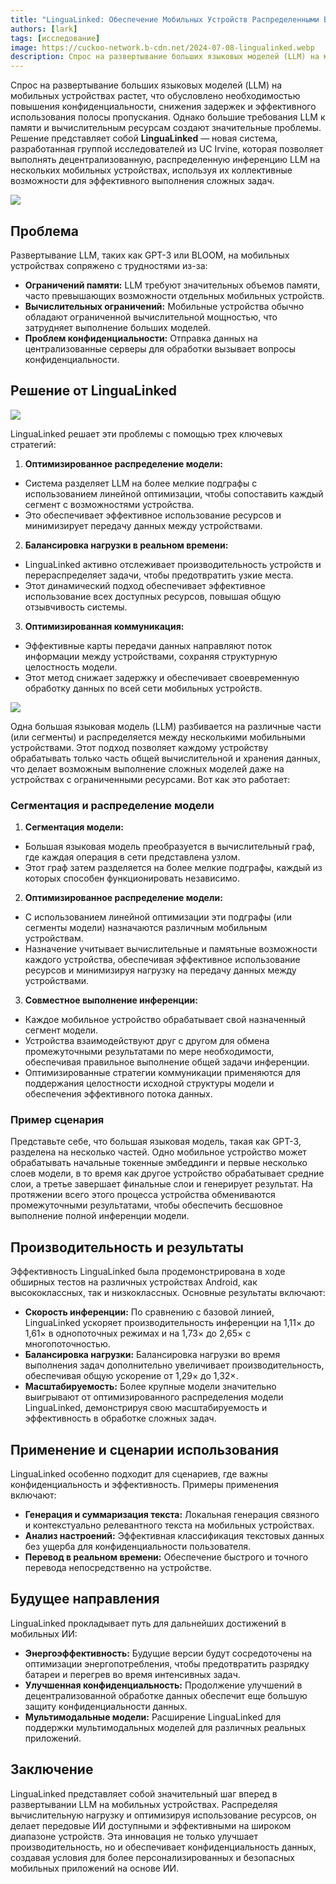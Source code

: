 ```yaml
---
title: "LinguaLinked: Обеспечение Мобильных Устройств Распределенными Большими Языковыми Моделями"
authors: [lark]
tags: [исследование]
image: https://cuckoo-network.b-cdn.net/2024-07-08-lingualinked.webp
description: Спрос на развертывание больших языковых моделей (LLM) на мобильных устройствах растет, что обусловлено необходимостью повышения конфиденциальности, снижения задержек и эффективного использования полосы пропускания. Однако большие требования LLM к памяти и вычислительным ресурсам создают значительные проблемы.
---
```


Спрос на развертывание больших языковых моделей (LLM) на мобильных устройствах растет, что обусловлено необходимостью повышения конфиденциальности, снижения задержек и эффективного использования полосы пропускания. Однако большие требования LLM к памяти и вычислительным ресурсам создают значительные проблемы. Решение представляет собой **LinguaLinked** — новая система, разработанная группой исследователей из UC Irvine, которая позволяет выполнять децентрализованную, распределенную инференцию LLM на нескольких мобильных устройствах, используя их коллективные возможности для эффективного выполнения сложных задач.

![](https://cuckoo-network.b-cdn.net/2024-07-08-lingualinked.webp)

## Проблема

Развертывание LLM, таких как GPT-3 или BLOOM, на мобильных устройствах сопряжено с трудностями из-за:
- **Ограничений памяти:** LLM требуют значительных объемов памяти, часто превышающих возможности отдельных мобильных устройств.
- **Вычислительных ограничений:** Мобильные устройства обычно обладают ограниченной вычислительной мощностью, что затрудняет выполнение больших моделей.
- **Проблем конфиденциальности:** Отправка данных на централизованные серверы для обработки вызывает вопросы конфиденциальности.

## Решение от LinguaLinked

![](https://cuckoo-network.b-cdn.net/lingualinked.webp)

LinguaLinked решает эти проблемы с помощью трех ключевых стратегий:

1. **Оптимизированное распределение модели:**
  - Система разделяет LLM на более мелкие подграфы с использованием линейной оптимизации, чтобы сопоставить каждый сегмент с возможностями устройства.
  - Это обеспечивает эффективное использование ресурсов и минимизирует передачу данных между устройствами.

2. **Балансировка нагрузки в реальном времени:**
  - LinguaLinked активно отслеживает производительность устройств и перераспределяет задачи, чтобы предотвратить узкие места.
  - Этот динамический подход обеспечивает эффективное использование всех доступных ресурсов, повышая общую отзывчивость системы.

3. **Оптимизированная коммуникация:**
  - Эффективные карты передачи данных направляют поток информации между устройствами, сохраняя структурную целостность модели.
  - Этот метод снижает задержку и обеспечивает своевременную обработку данных по всей сети мобильных устройств.

![](https://cuckoo-network.b-cdn.net/lingualinked-lb.webp)

Одна большая языковая модель (LLM) разбивается на различные части (или сегменты) и распределяется между несколькими мобильными устройствами. Этот подход позволяет каждому устройству обрабатывать только часть общей вычислительной и хранения данных, что делает возможным выполнение сложных моделей даже на устройствах с ограниченными ресурсами. Вот как это работает:

### Сегментация и распределение модели

1. **Сегментация модели:**
  - Большая языковая модель преобразуется в вычислительный граф, где каждая операция в сети представлена узлом.
  - Этот граф затем разделяется на более мелкие подграфы, каждый из которых способен функционировать независимо.
2. **Оптимизированное распределение модели:**
  - С использованием линейной оптимизации эти подграфы (или сегменты модели) назначаются различным мобильным устройствам.
  - Назначение учитывает вычислительные и памятьные возможности каждого устройства, обеспечивая эффективное использование ресурсов и минимизируя нагрузку на передачу данных между устройствами.
3. **Совместное выполнение инференции:**
  - Каждое мобильное устройство обрабатывает свой назначенный сегмент модели.
  - Устройства взаимодействуют друг с другом для обмена промежуточными результатами по мере необходимости, обеспечивая правильное выполнение общей задачи инференции.
  - Оптимизированные стратегии коммуникации применяются для поддержания целостности исходной структуры модели и обеспечения эффективного потока данных.

### Пример сценария

Представьте себе, что большая языковая модель, такая как GPT-3, разделена на несколько частей. Одно мобильное устройство может обрабатывать начальные токенные эмбеддинги и первые несколько слоев модели, в то время как другое устройство обрабатывает средние слои, а третье завершает финальные слои и генерирует результат. На протяжении всего этого процесса устройства обмениваются промежуточными результатами, чтобы обеспечить бесшовное выполнение полной инференции модели.

## Производительность и результаты

Эффективность LinguaLinked была продемонстрирована в ходе обширных тестов на различных устройствах Android, как высококлассных, так и низкоклассных. Основные результаты включают:

- **Скорость инференции:** По сравнению с базовой линией, LinguaLinked ускоряет производительность инференции на 1,11× до 1,61× в однопоточных режимах и на 1,73× до 2,65× с многопоточностью.
- **Балансировка нагрузки:** Балансировка нагрузки во время выполнения задач дополнительно увеличивает производительность, обеспечивая общую ускорение от 1,29× до 1,32×.
- **Масштабируемость:** Более крупные модели значительно выигрывают от оптимизированного распределения модели LinguaLinked, демонстрируя свою масштабируемость и эффективность в обработке сложных задач.

## Применение и сценарии использования

LinguaLinked особенно подходит для сценариев, где важны конфиденциальность и эффективность. Примеры применения включают:

- **Генерация и суммаризация текста:** Локальная генерация связного и контекстуально релевантного текста на мобильных устройствах.
- **Анализ настроений:** Эффективная классификация текстовых данных без ущерба для конфиденциальности пользователя.
- **Перевод в реальном времени:** Обеспечение быстрого и точного перевода непосредственно на устройстве.

## Будущее направления

LinguaLinked прокладывает путь для дальнейших достижений в мобильных ИИ:

- **Энергоэффективность:** Будущие версии будут сосредоточены на оптимизации энергопотребления, чтобы предотвратить разрядку батареи и перегрев во время интенсивных задач.
- **Улучшенная конфиденциальность:** Продолжение улучшений в децентрализованной обработке данных обеспечит еще большую защиту конфиденциальности данных.
- **Мультимодальные модели:** Расширение LinguaLinked для поддержки мультимодальных моделей для различных реальных приложений.

## Заключение

LinguaLinked представляет собой значительный шаг вперед в развертывании LLM на мобильных устройствах. Распределяя вычислительную нагрузку и оптимизируя использование ресурсов, он делает передовые ИИ доступными и эффективными на широком диапазоне устройств. Эта инновация не только улучшает производительность, но и обеспечивает конфиденциальность данных, создавая условия для более персонализированных и безопасных мобильных приложений на основе ИИ.
